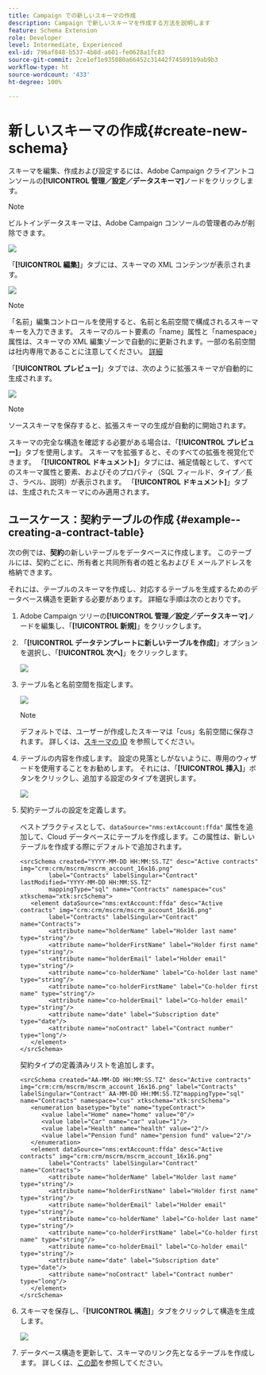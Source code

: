 ```yaml
---
title: Campaign での新しいスキーマの作成
description: Campaign で新しいスキーマを作成する方法を説明します
feature: Schema Extension
role: Developer
level: Intermediate, Experienced
exl-id: 796af848-b537-4b8d-a601-fe0628a1fc83
source-git-commit: 2ce1ef1e935080a66452c31442f745891b9ab9b3
workflow-type: ht
source-wordcount: '433'
ht-degree: 100%

---
```


# 新しいスキーマの作成{#create-new-schema}

スキーマを編集、作成および設定するには、Adobe Campaign クライアントコンソールの&#x200B;**[!UICONTROL 管理／設定／データスキーマ]**&#x200B;ノードをクリックします。

>[!NOTE]
>
>ビルトインデータスキーマは、Adobe Campaign コンソールの管理者のみが削除できます。

![](assets/schema_navtree.png)

「**[!UICONTROL 編集]**」タブには、スキーマの XML コンテンツが表示されます。

![](assets/schema_edition.png)

>[!NOTE]
>
>「名前」編集コントロールを使用すると、名前と名前空間で構成されるスキーマキーを入力できます。 スキーマのルート要素の「name」属性と「namespace」属性は、スキーマの XML 編集ゾーンで自動的に更新されます。一部の名前空間は社内専用であることに注意してください。 [詳細](schemas.md#reserved-namespaces)

「**[!UICONTROL プレビュー]**」タブでは、次のように拡張スキーマが自動的に生成されます。

![](assets/schema_edition2.png)

>[!NOTE]
>
>ソーススキーマを保存すると、拡張スキーマの生成が自動的に開始されます。

スキーマの完全な構造を確認する必要がある場合は、「**[!UICONTROL プレビュー]**」タブを使用します。 スキーマを拡張すると、そのすべての拡張を視覚化できます。 「**[!UICONTROL ドキュメント]**」タブには、補足情報として、すべてのスキーマ属性と要素、およびそのプロパティ（SQL フィールド、タイプ／長さ、ラベル、説明）が表示されます。 「**[!UICONTROL ドキュメント]**」タブは、生成されたスキーマにのみ適用されます。

## ユースケース：契約テーブルの作成 {#example--creating-a-contract-table}

次の例では、**契約**&#x200B;の新しいテーブルをデータベースに作成します。 このテーブルには、契約ごとに、所有者と共同所有者の姓と名および E メールアドレスを格納できます。

それには、テーブルのスキーマを作成し、対応するテーブルを生成するためのデータベース構造を更新する必要があります。 詳細な手順は次のとおりです。

1. Adobe Campaign ツリーの&#x200B;**[!UICONTROL 管理／設定／データスキーマ]**&#x200B;ノードを編集し、「**[!UICONTROL 新規]**」をクリックします。
1. 「**[!UICONTROL データテンプレートに新しいテーブルを作成]**」オプションを選択し、「**[!UICONTROL 次へ]**」をクリックします。

   ![](assets/create_new_schema.png)

1. テーブル名と名前空間を指定します。

   ![](assets/create_new_param.png)

   >[!NOTE]
   >
   >デフォルトでは、ユーザーが作成したスキーマは「cus」名前空間に保存されます。 詳しくは、[スキーマの ID](extend-schema.md#identification-of-a-schema) を参照してください。

1. テーブルの内容を作成します。 設定の見落としがないように、専用のウィザードを使用することをお勧めします。 それには、「**[!UICONTROL 挿入]**」ボタンをクリックし、追加する設定のタイプを選択します。

   ![](assets/create_new_content.png)

1. 契約テーブルの設定を定義します。

   ベストプラクティスとして、`dataSource="nms:extAccount:ffda"` 属性を追加して、Cloud データベースにテーブルを作成します。この属性は、新しいテーブルを作成する際にデフォルトで追加されます。

   ```
   <srcSchema created="YYYY-MM-DD HH:MM:SS.TZ" desc="Active contracts" img="crm:crm/mscrm/mscrm_account_16x16.png"
           label="Contracts" labelSingular="Contract" lastModified="YYYY-MM-DD HH:MM:SS.TZ"
           mappingType="sql" name="Contracts" namespace="cus" xtkschema="xtk:srcSchema">
      <element dataSource="nms:extAccount:ffda" desc="Active contracts" img="crm:crm/mscrm/mscrm_account_16x16.png"
           label="Contracts" labelSingular="Contract" name="Contracts">
           <attribute name="holderName" label="Holder last name" type="string"/>
           <attribute name="holderFirstName" label="Holder first name" type="string"/>
           <attribute name="holderEmail" label="Holder email" type="string"/>
           <attribute name="co-holderName" label="Co-holder last name" type="string"/>           
           <attribute name="co-holderFirstName" label="Co-holder first name" type="string"/>           
           <attribute name="co-holderEmail" label="Co-holder email" type="string"/>    
           <attribute name="date" label="Subscription date" type="date"/>     
           <attribute name="noContract" label="Contract number" type="long"/> 
      </element>
   </srcSchema>
   ```

   契約タイプの定義済みリストを追加します。

   ```
   <srcSchema created="AA-MM-DD HH:MM:SS.TZ" desc="Active contracts" img="crm:crm/mscrm/mscrm_account_16x16.png" label="Contracts" labelSingular="Contract" AA-MM-DD HH:MM:SS.TZ"mappingType="sql" name="Contracts" namespace="cus" xtkschema="xtk:srcSchema">
      <enumeration basetype="byte" name="typeContract">
         <value label="Home" name="home" value="0"/>
         <value label="Car" name="car" value="1"/>
         <value label="Health" name="health" value="2"/>
         <value label="Pension fund" name="pension fund" value="2"/>
      </enumeration>
      <element dataSource="nms:extAccount:ffda" desc="Active contracts" img="crm:crm/mscrm/mscrm_account_16x16.png"
           label="Contracts" labelSingular="Contract" name="Contracts">
           <attribute name="holderName" label="Holder last name" type="string"/>
           <attribute name="holderFirstName" label="Holder first name" type="string"/>
           <attribute name="holderEmail" label="Holder email" type="string"/>
           <attribute name="co-holderName" label="Co-holder last name" type="string"/>           
           <attribute name="co-holderFirstName" label="Co-holder first name" type="string"/>           
           <attribute name="co-holderEmail" label="Co-holder email" type="string"/>    
           <attribute name="date" label="Subscription date" type="date"/>     
           <attribute name="noContract" label="Contract number" type="long"/> 
      </element>
   </srcSchema>
   ```

1. スキーマを保存し、「**[!UICONTROL 構造]**」タブをクリックして構造を生成します。

   ![](assets/configuration_structure.png)

1. データベース構造を更新して、スキーマのリンク先となるテーブルを作成します。 詳しくは、[この節](update-database-structure.md)を参照してください。
